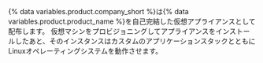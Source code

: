 {% data variables.product.company_short %}は{% data variables.product.product_name %}を自己完結した仮想アプライアンスとして配布します。 仮想マシンをプロビジョニングしてアプライアンスをインストールしたあと、そのインスタンスはカスタムのアプリケーションスタックとともにLinuxオペレーティングシステムを動作させます。
